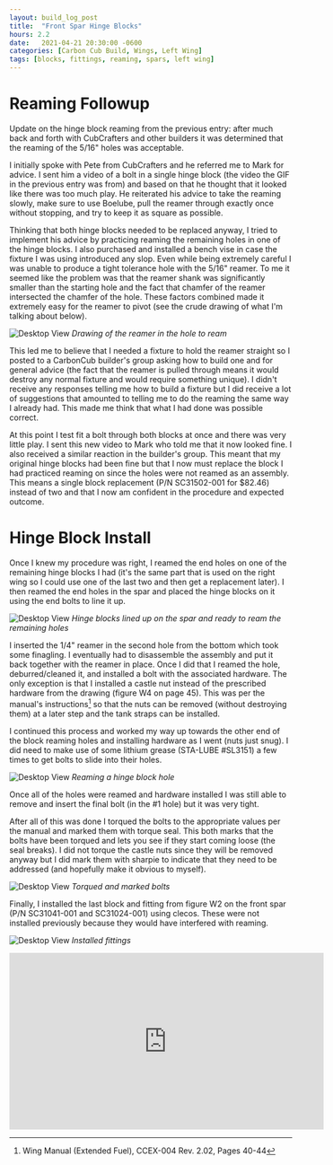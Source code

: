 ```yaml
---
layout: build_log_post
title:  "Front Spar Hinge Blocks"
hours: 2.2
date:   2021-04-21 20:30:00 -0600
categories: [Carbon Cub Build, Wings, Left Wing]
tags: [blocks, fittings, reaming, spars, left wing]
---
```

# Reaming Followup

Update on the hinge block reaming from the previous entry: after much back and forth with CubCrafters and other builders it was determined that the reaming of the 5/16" holes was acceptable.

I initially spoke with Pete from CubCrafters and he referred me to Mark for advice. I sent him a video of a bolt in a single hinge block (the video the GIF in the previous entry was from) and based on that he thought that it looked like there was too much play. He reiterated his advice to take the reaming slowly, make sure to use Boelube, pull the reamer through exactly once without stopping, and try to keep it as square as possible.

Thinking that both hinge blocks needed to be replaced anyway, I tried to implement his advice by practicing reaming the remaining holes in one of the hinge blocks. I also purchased and installed a bench vise in case the fixture I was using introduced any slop. Even while being extremely careful I was unable to produce a tight tolerance hole with the 5/16" reamer. To me it seemed like the problem was that the reamer shank was significantly smaller than the starting hole and the fact that chamfer of the reamer intersected the chamfer of the hole. These factors combined made it extremely easy for the reamer to pivot (see the crude drawing of what I'm talking about below).

![Desktop View](/assets/img/posts/2021-04-21-front-spar-hinge-blocks/reamer_drawing.jpg)
_Drawing of the reamer in the hole to ream_

This led me to believe that I needed a fixture to hold the reamer straight so I posted to a CarbonCub builder's group asking how to build one and for general advice (the fact that the reamer is pulled through means it would destroy any normal fixture and would require something unique). I didn't receive any responses telling me how to build a fixture but I did receive a lot of suggestions that amounted to telling me to do the reaming the same way I already had. This made me think that what I had done was possible correct.

At this point I test fit a bolt through both blocks at once and there was very little play. I sent this new video to Mark who told me that it now looked fine. I also received a similar reaction in the builder's group. This meant that my original hinge blocks had been fine but that I now must replace the block I had practiced reaming on since the holes were not reamed as an assembly. This means a single block replacement (P/N SC31502-001 for $82.46) instead of two and that I now am confident in the procedure and expected outcome.

# Hinge Block Install

Once I knew my procedure was right, I reamed the end holes on one of the remaining hinge blocks I had (it's the same part that is used on the right wing so I could use one of the last two and then get a replacement later). I then reamed the end holes in the spar and placed the hinge blocks on it using the end bolts to line it up. 

![Desktop View](/assets/img/posts/2021-04-21-front-spar-hinge-blocks/blocks_on_spar.png)
_Hinge blocks lined up on the spar and ready to ream the remaining holes_

I inserted the 1/4" reamer in the second hole from the bottom which took some finagling. I eventually had to disassemble the assembly and put it back together with the reamer in place. Once I did that I reamed the hole, deburred/cleaned it, and installed a bolt with the associated hardware. The only exception is that I installed a castle nut instead of the prescribed hardware from the drawing (figure W4 on page 45). This was per the manual's instructions[^section-3-ref] so that the nuts can be removed (without destroying them) at a later step and the tank straps can be installed.

I continued this process and worked my way up towards the other end of the block reaming holes and installing hardware as I went (nuts just snug). I did need to make use of some lithium grease (STA-LUBE #SL3151) a few times to get bolts to slide into their holes.

![Desktop View](/assets/img/posts/2021-04-21-front-spar-hinge-blocks/reaming_middle_hole.png)
_Reaming a hinge block hole_

Once all of the holes were reamed and hardware installed I was still able to remove and insert the final bolt (in the #1 hole) but it was very tight.

After all of this was done I torqued the bolts to the appropriate values per the manual and marked them with torque seal. This both marks that the bolts have been torqued and lets you see if they start coming loose (the seal breaks). I did not torque the castle nuts since they will be removed anyway but I did mark them with sharpie to indicate that they need to be addressed (and hopefully make it obvious to myself).

![Desktop View](/assets/img/posts/2021-04-21-front-spar-hinge-blocks/torqued_bolts.png)
_Torqued and marked bolts_

Finally, I installed the last block and fitting from figure W2 on the front spar (P/N SC31041-001 and SC31024-001) using clecos. These were not installed previously because they would have interfered with reaming.

![Desktop View](/assets/img/posts/2021-04-21-front-spar-hinge-blocks/installed_fittings.png)
_Installed fittings_

<iframe width="560" height="315" src="https://www.youtube.com/embed/KGFBD4QoSYk" title="YouTube video player" frameborder="0" allow="accelerometer; autoplay; clipboard-write; encrypted-media; gyroscope; picture-in-picture" allowfullscreen></iframe>

[^section-3-ref]: Wing Manual (Extended Fuel), CCEX-004 Rev. 2.02, Pages 40-44